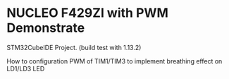 
NUCLEO F429ZI with PWM Demonstrate
===

STM32CubeIDE Project. (build test with 1.13.2)

How to configuration PWM of TIM1/TIM3 to implement breathing effect on LD1/LD3 LED
